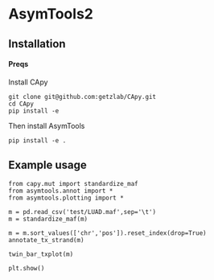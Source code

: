 # AsymTools2

## Installation

#### Preqs

Install CApy
```
git clone git@github.com:getzlab/CApy.git
cd CApy
pip install -e
```

Then install AsymTools
```
pip install -e .
```

## Example usage
```
from capy.mut import standardize_maf
from asymtools.annot import *
from asymtools.plotting import *

m = pd.read_csv('test/LUAD.maf',sep='\t')
m = standardize_maf(m)

m = m.sort_values(['chr','pos']).reset_index(drop=True)
annotate_tx_strand(m)

twin_bar_txplot(m)

plt.show()

```

